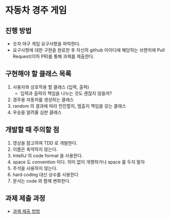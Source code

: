 # 자동차 경주 게임
## 진행 방법
* 숫자 야구 게임 요구사항을 파악한다.
* 요구사항에 대한 구현을 완료한 후 자신의 github 아이디에 해당하는 브랜치에 Pull Request(이하 PR)를 통해 과제를 제출한다.

## 구현해야 할 클래스 목록

1. 사용자와 상호작용 할 클래스 (입력, 출력)
    - 입력과 출력의 책임을 나누는 것도 괜찮지 않을까?
3. 경주용 자동차를 생성하는 클래스
4. random 의 결과에 따라 전진할지, 멈출지 책임을 갖는 클래스
5. 우승을 알려줄 심판 클래스

## 개발할 때 주의할 점

1. 영상을 참고하여 TDD 로 개발한다.
2. 이름은 축약하지 않는다.
3. IntelliJ 의 code format 을 사용한다.
4. space 도 convention 이다. 의미 없이 개행하거나 space 를 두지 말자
5. 주석을 사용하지 않는다.
6. hard coding 대신 상수를 사용한다
7. 문서는 code 와 함께 변화한다.

## 과제 제출 과정
* [과제 제출 방법](https://github.com/next-step/nextstep-docs/tree/master/precourse)

